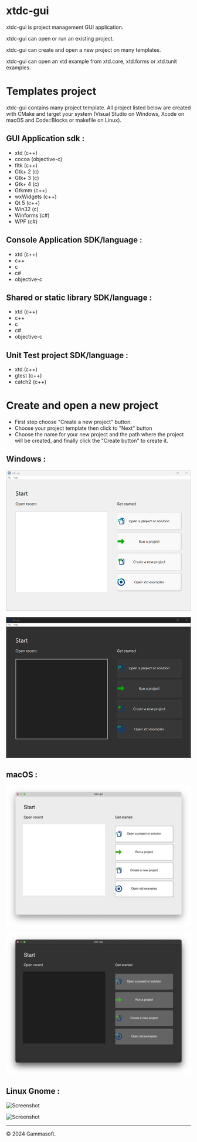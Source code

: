 # xtdc-gui

xtdc-gui is project management GUI application.

xtdc-gui can open or run an existing project.

xtdc-gui can create and open a new project on many templates.

xtdc-gui can open an xtd example from xtd.core, xtd.forms or xtd.tunit examples.

# Templates project

xtdc-gui contains many project template. All project listed below are created with CMake and target your system (Visual Studio on Windows, Xcode on macOS and Code::Blocks or makefile on Linux).

## GUI Application sdk :

* xtd (c++)
* cocoa (objective-c)
* fltk (c++)
* Gtk+ 2 (c)
* Gtk+ 3 (c)
* Gtk+ 4 (c)
* Gtkmm (c++)
* wxWidgets (c++)
* Qt 5 (c++)
* Win32 (c)
* Winforms (c#)
* WPF (c#)

## Console Application SDK/language :

* xtd (c++)
* c++
* c
* c#
* objective-c

## Shared or static library SDK/language :

* xtd (c++)
* c++
* c
* c#
* objective-c

## Unit Test project SDK/language :

* xtd (c++)
* gtest (c++)
* catch2 (c++)

# Create and open a new project

* First step choose "Create a new project" button.
* Choose your project template then click to "Next" button
* Choose the name for your new project and the path where the project will be created, and finally click the "Create button" to create it.

## Windows :

![Screenshot](../../docs/pictures/xtdc-gui_w.png)

![Screenshot](../../docs/pictures/xtdc-gui_wd.png)

## macOS :

![Screenshot](../../docs/pictures/xtdc-gui_m.png)

![Screenshot](../../docs/pictures/xtdc-gui_md.png)

## Linux Gnome :

![Screenshot](../../docs/pictures/xtdc-gui_g.png)

![Screenshot](../../docs/pictures/xtdc-gui_gd.png)

______________________________________________________________________________________________

© 2024 Gammasoft.
